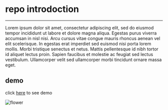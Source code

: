# repo introdoction

---

Lorem ipsum dolor sit amet, consectetur adipiscing elit, sed do eiusmod tempor incididunt ut labore et dolore magna aliqua. Egestas purus viverra accumsan in nisl nisi. Arcu cursus vitae congue mauris rhoncus aenean vel elit scelerisque. In egestas erat imperdiet sed euismod nisi porta lorem mollis. Morbi tristique senectus et netus. Mattis pellentesque id nibh tortor id aliquet lectus proin. Sapien faucibus et molestie ac feugiat sed lectus vestibulum. Ullamcorper velit sed ullamcorper morbi tincidunt ornare massa eget.

## demo

click [here](https://www.example.com) to see demo

![flower](https://www.foroozani.com/wp-content/uploads/2023/12/%D8%B1%D8%B2-%D8%B5%D9%88%D8%B1%D8%AA%DB%8C-%D8%A8%D8%A7%D8%BA%DA%86%D9%87-%D8%A7%DB%8C-%D8%A7%DB%8C%D8%B1%D8%A7%D9%86%DB%8C-2.jpg)